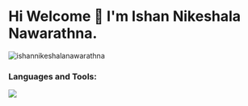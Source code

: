
<h1 align="start">Hi Welcome 👋 I'm Ishan Nikeshala Nawarathna.</h1>

<p align="start"> <img src="https://komarev.com/ghpvc/?username=ishannikeshalanawarathna&label=Profile%20views&color=0e75b6&style=flat" alt="ishannikeshalanawarathna" /> </p>

<h3 align="start">Languages and Tools:</h3>
<img src="https://skillicons.dev/icons?i=git,github,docker,angular,arduino,bootstrap,cpp,css,figma,gcp,html,idea,java,spring,js,jquery,mongodb,mysql,nodejs,php,py,react,tailwind,vscode,androidstudio,flutter,unity,laravel,devto" />








